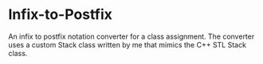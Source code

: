 # Infix-to-Postfix
An infix to postfix notation converter for a class assignment. The converter uses a custom Stack class written by me that mimics the C++ STL Stack class.
